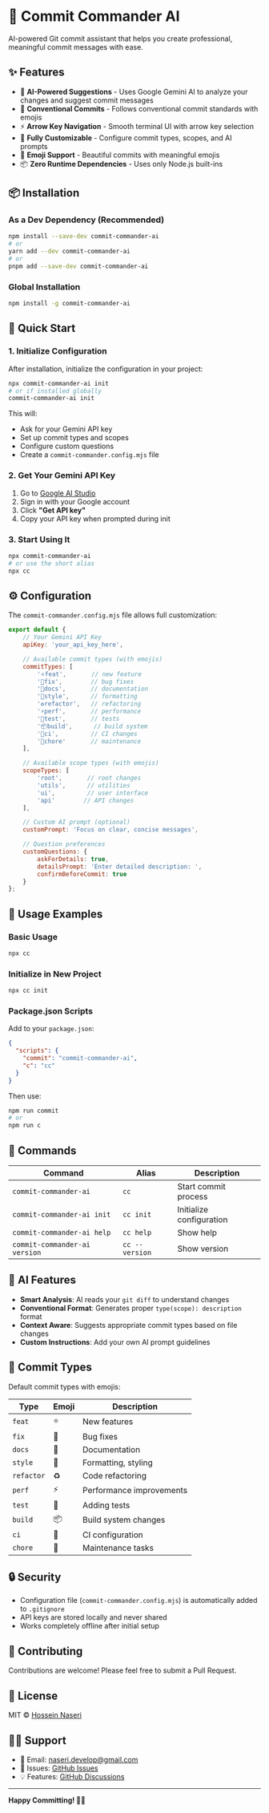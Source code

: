# 🚀 Commit Commander AI

AI-powered Git commit assistant that helps you create professional, meaningful commit messages with ease.

## ✨ Features

- 🤖 **AI-Powered Suggestions** - Uses Google Gemini AI to analyze your changes and suggest commit messages
- 🎯 **Conventional Commits** - Follows conventional commit standards with emojis
- ⚡ **Arrow Key Navigation** - Smooth terminal UI with arrow key selection
- 🔧 **Fully Customizable** - Configure commit types, scopes, and AI prompts
- 🎨 **Emoji Support** - Beautiful commits with meaningful emojis
- 📦 **Zero Runtime Dependencies** - Uses only Node.js built-ins

## 📦 Installation

### As a Dev Dependency (Recommended)

```bash
npm install --save-dev commit-commander-ai
# or
yarn add --dev commit-commander-ai
# or
pnpm add --save-dev commit-commander-ai
```

### Global Installation

```bash
npm install -g commit-commander-ai
```

## 🚀 Quick Start

### 1. Initialize Configuration

After installation, initialize the configuration in your project:

```bash
npx commit-commander-ai init
# or if installed globally
commit-commander-ai init
```

This will:
- Ask for your Gemini API key
- Set up commit types and scopes
- Configure custom questions
- Create a `commit-commander.config.mjs` file

### 2. Get Your Gemini API Key

1. Go to [Google AI Studio](https://aistudio.google.com)
2. Sign in with your Google account
3. Click **"Get API key"**
4. Copy your API key when prompted during init

### 3. Start Using It

```bash
npx commit-commander-ai
# or use the short alias
npx cc
```

## ⚙️ Configuration

The `commit-commander.config.mjs` file allows full customization:

```javascript
export default {
    // Your Gemini API Key
    apiKey: 'your_api_key_here',

    // Available commit types (with emojis)
    commitTypes: [
        '⭐feat',       // new feature
        '🐛fix',        // bug fixes
        '📝docs',       // documentation
        '💅style',      // formatting
        '♻️refactor',   // refactoring
        '⚡perf',       // performance
        '🧪test',       // tests
        '📦build',      // build system
        '👷ci',         // CI changes
        '🔧chore'       // maintenance
    ],

    // Available scope types (with emojis)  
    scopeTypes: [
        'root',       // root changes
        'utils',      // utilities
        'ui',         // user interface
        'api'        // API changes
    ],

    // Custom AI prompt (optional)
    customPrompt: 'Focus on clear, concise messages',

    // Question preferences
    customQuestions: {
        askForDetails: true,
        detailsPrompt: 'Enter detailed description: ',
        confirmBeforeCommit: true
    }
};
```

## 🎯 Usage Examples

### Basic Usage
```bash
npx cc
```

### Initialize in New Project
```bash
npx cc init
```

### Package.json Scripts
Add to your `package.json`:

```json
{
  "scripts": {
    "commit": "commit-commander-ai",
    "c": "cc"
  }
}
```

Then use:
```bash
npm run commit
# or
npm run c
```

## 🔧 Commands

| Command | Alias | Description |
|---------|-------|-------------|
| `commit-commander-ai` | `cc` | Start commit process |
| `commit-commander-ai init` | `cc init` | Initialize configuration |
| `commit-commander-ai help` | `cc help` | Show help |
| `commit-commander-ai version` | `cc --version` | Show version |

## 🤖 AI Features

- **Smart Analysis**: AI reads your `git diff` to understand changes
- **Conventional Format**: Generates proper `type(scope): description` format
- **Context Aware**: Suggests appropriate commit types based on file changes
- **Custom Instructions**: Add your own AI prompt guidelines

## 🎨 Commit Types

Default commit types with emojis:

| Type | Emoji | Description |
|------|-------|-------------|
| `feat` | ⭐ | New features |
| `fix` | 🐛 | Bug fixes |
| `docs` | 📝 | Documentation |
| `style` | 💅 | Formatting, styling |
| `refactor` | ♻️ | Code refactoring |
| `perf` | ⚡ | Performance improvements |
| `test` | 🧪 | Adding tests |
| `build` | 📦 | Build system changes |
| `ci` | 👷 | CI configuration |
| `chore` | 🔧 | Maintenance tasks |

## 🔒 Security

- Configuration file (`commit-commander.config.mjs`) is automatically added to `.gitignore`
- API keys are stored locally and never shared
- Works completely offline after initial setup

## 🤝 Contributing

Contributions are welcome! Please feel free to submit a Pull Request.

## 📄 License

MIT © [Hossein Naseri](https://github.com/hosseinnaseriir)

## 🙋‍♂️ Support

- 📧 Email: naseri.develop@gmail.com  
- 🐛 Issues: [GitHub Issues](https://github.com/hosseinnaseriir/commit-commander/issues)
- 💡 Features: [GitHub Discussions](https://github.com/hosseinnaseriir/commit-commander/discussions)

---

**Happy Committing! 🚀✨**
